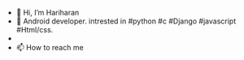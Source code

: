 - 👋 Hi, I’m Hariharan
- 👀 Android developer. intrested in #python #c #Django #javascript #Html/css.
-
- 📫 How to reach me 

<!---
hariharan1820/hariharan1820 is a ✨ special ✨ repository because its `README.md` (this file) appears on your GitHub profile.
You can click the Preview link to take a look at your changes.
--->
